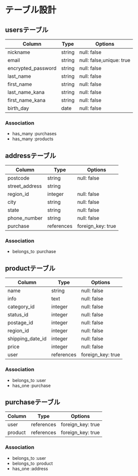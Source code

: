 # テーブル設計

## usersテーブル
| Column               | Type   | Options                  |
|----------------------|--------|--------------------------|
| nickname             | string | null: false              |
| email                | string | null: false,unique: true |
| encrypted_password   | string | null: false              |
| last_name            | string | null: false              |
| first_name           | string | null: false              |
| last_name_kana       | string | null: false              |
| first_name_kana      | string | null: false              |
| birth_day            | date   | null: false              |

### Association
* has_many :purchases
* has_many :products


## addressテーブル
| Column         | Type       | Options           |
|----------------|------------|-------------------|
| postcode       | string     | null: false       |
| street_address | string     |                   |
| region_id      | integer    | null: false       |
| city           | string     | null: false       |
| state          | string     | null: false       |
| phone_number   | string     | null: false       |
| purchase       | references | foreign_key: true |

### Association
* belongs_to :purchase


## productテーブル
| Column           | Type       | Options           |
|------------------|------------|-------------------|
| name             | string     | null: false       |
| info             | text       | null: false       |
| category_id      | integer    | null: false       |
| status_id        | integer    | null: false       |
| postage_id       | integer    | null: false       |
| region_id        | integer    | null: false       |
| shipping_date_id | integer    | null: false       |
| price            | integer    | null: false       |
| user             | references | foreign_key: true |

### Association
* belongs_to :user
* has_one :purchase


## purchaseテーブル
| Column          | Type       | Options           |
|-----------------|------------|-------------------|
| user            | references | foreign_key: true |
| product         | references | foreign_key: true |

### Association
* belongs_to :user
* belongs_to :product
* has_one :address